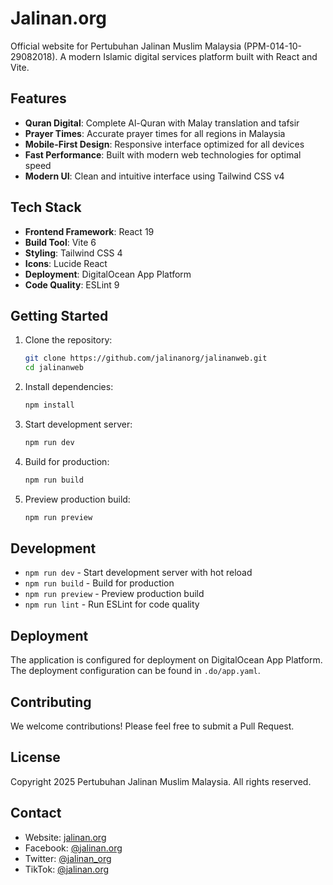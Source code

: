 # Jalinan.org

Official website for Pertubuhan Jalinan Muslim Malaysia (PPM-014-10-29082018). A modern Islamic digital services platform built with React and Vite.

## Features

- **Quran Digital**: Complete Al-Quran with Malay translation and tafsir
- **Prayer Times**: Accurate prayer times for all regions in Malaysia
- **Mobile-First Design**: Responsive interface optimized for all devices
- **Fast Performance**: Built with modern web technologies for optimal speed
- **Modern UI**: Clean and intuitive interface using Tailwind CSS v4

## Tech Stack

- **Frontend Framework**: React 19
- **Build Tool**: Vite 6
- **Styling**: Tailwind CSS 4
- **Icons**: Lucide React
- **Deployment**: DigitalOcean App Platform
- **Code Quality**: ESLint 9

## Getting Started

1. Clone the repository:

   ```bash
   git clone https://github.com/jalinanorg/jalinanweb.git
   cd jalinanweb
   ```

2. Install dependencies:

   ```bash
   npm install
   ```

3. Start development server:

   ```bash
   npm run dev
   ```

4. Build for production:

   ```bash
   npm run build
   ```

5. Preview production build:
   ```bash
   npm run preview
   ```

## Development

- `npm run dev` - Start development server with hot reload
- `npm run build` - Build for production
- `npm run preview` - Preview production build
- `npm run lint` - Run ESLint for code quality

## Deployment

The application is configured for deployment on DigitalOcean App Platform. The deployment configuration can be found in `.do/app.yaml`.

## Contributing

We welcome contributions! Please feel free to submit a Pull Request.

## License

Copyright 2025 Pertubuhan Jalinan Muslim Malaysia. All rights reserved.

## Contact

- Website: [jalinan.org](https://jalinan.org)
- Facebook: [@jalinan.org](https://facebook.com/jalinan.org)
- Twitter: [@jalinan_org](https://x.com/jalinan_org)
- TikTok: [@jalinan.org](https://tiktok.com/@jalinan.org)
